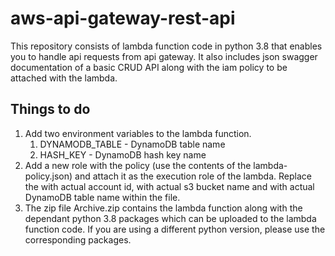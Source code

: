 # aws-api-gateway-rest-api

This repository consists of lambda function code in python 3.8 that enables you to handle api requests from api gateway. It also includes json swagger documentation of a basic CRUD API along with the iam policy to be attached with the lambda. 

## Things to do

1. Add two environment variables to the lambda function.
    1. DYNAMODB_TABLE - DynamoDB table name
    2. HASH_KEY - DynamoDB hash key name
2. Add a new role with the policy (use the contents of the lambda-policy.json) and attach it as the execution role of the lambda. Replace the <accountId> with actual account id, <bucketName> with actual s3 bucket name and <tableName> with actual DynamoDB table name within the file.
3. The zip file Archive.zip contains the lambda function along with the dependant python 3.8 packages which can be uploaded to the lambda function code. If you are using a different python version, please use the corresponding packages.
